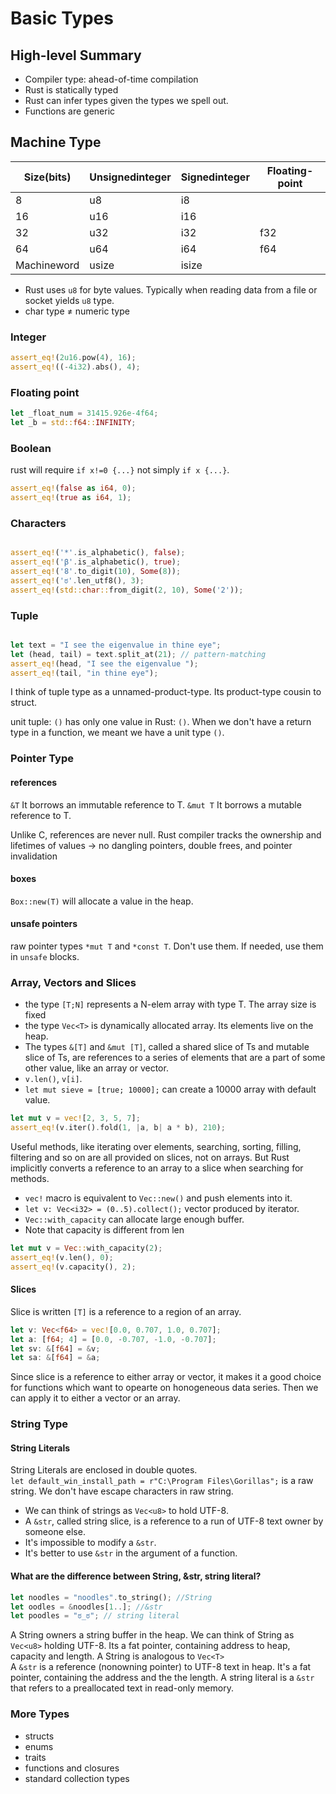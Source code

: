 # Basic Types

## High-level Summary

- Compiler type: ahead-of-time compilation
- Rust is statically typed
- Rust can infer types given the types we spell out.
- Functions are generic

## Machine Type

| Size(bits)  | Unsignedinteger | Signedinteger | Floating-point |
| ----------- | --------------- | ------------- | -------------- |
| 8           | u8              | i8            |                |
| 16          | u16             | i16           |                |
| 32          | u32             | i32           | f32            |
| 64          | u64             | i64           | f64            |
| Machineword | usize           | isize         |                |

- Rust uses `u8` for byte values. Typically when reading data from a file or socket yields `u8` type.
- char type ≠ numeric type

### Integer

```rust
assert_eq!(2u16.pow(4), 16);
assert_eq!((-4i32).abs(), 4);
```

### Floating point

```rust
let _float_num = 31415.926e-4f64;
let _b = std::f64::INFINITY;
```

### Boolean
rust will require `if x!=0 {...}` not simply `if x {...}`.

```rust
assert_eq!(false as i64, 0);
assert_eq!(true as i64, 1);
```

### Characters

```rust

assert_eq!('*'.is_alphabetic(), false);
assert_eq!('β'.is_alphabetic(), true);
assert_eq!('8'.to_digit(10), Some(8));
assert_eq!('ಠ'.len_utf8(), 3);
assert_eq!(std::char::from_digit(2, 10), Some('2'));
```

### Tuple

```rust

let text = "I see the eigenvalue in thine eye";
let (head, tail) = text.split_at(21); // pattern-matching
assert_eq!(head, "I see the eigenvalue ");
assert_eq!(tail, "in thine eye");
```

I think of tuple type as a unnamed-product-type. Its product-type cousin to struct.

unit tuple: `()` has only one value in Rust: `()`. When we don't have a return type in a function, we meant we have a unit type `()`.

### Pointer Type

#### references

`&T` It borrows an immutable reference to T.
`&mut T` It borrows a mutable reference to T.

Unlike C, references are never null. Rust compiler tracks the ownership and lifetimes of values -> no dangling pointers, double frees, and pointer invalidation

#### boxes

`Box::new(T)` will allocate a value in the heap.

#### unsafe pointers

raw pointer types `*mut T` and `*const T`. Don't use them. If needed, use them in `unsafe` blocks.

### Array, Vectors and Slices

- the type `[T;N]` represents a N-elem array with type T. The array size is fixed
- the type `Vec<T>` is dynamically allocated array. Its elements live on the heap.
- The types `&[T]` and `&mut [T]`, called a shared slice of Ts and mutable slice of Ts, are references to a series of elements that are a part of some other value, like an array or vector.
- `v.len()`, `v[i]`.
- `let mut sieve = [true; 10000];` can create a 10000 array with default value.

```rust
let mut v = vec![2, 3, 5, 7];
assert_eq!(v.iter().fold(1, |a, b| a * b), 210);
```

Useful methods, like iterating over elements, searching, sorting, filling, filtering and so on are all provided on slices, not on arrays. But Rust implicitly converts a reference to an array to a slice when searching for methods. 

- `vec!` macro is equivalent to `Vec::new()` and push elements into it.
- `let v: Vec<i32> = (0..5).collect();` vector produced by iterator.
- `Vec::with_capacity` can allocate large enough buffer.
- Note that capacity is different from len

```rust
let mut v = Vec::with_capacity(2);
assert_eq!(v.len(), 0);
assert_eq!(v.capacity(), 2);
```

#### Slices

Slice is written `[T]` is a reference to a region of an array.

```rust
let v: Vec<f64> = vec![0.0, 0.707, 1.0, 0.707];
let a: [f64; 4] = [0.0, -0.707, -1.0, -0.707];
let sv: &[f64] = &v;
let sa: &[f64] = &a;
```

Since slice is a reference to either array or vector, it makes it a good choice for functions which want to opearte on honogeneous data series. Then we can apply it to either a vector or an array.

### String Type

#### String Literals

String Literals are enclosed in double quotes.<br>
`let default_win_install_path = r"C:\Program Files\Gorillas";` is a raw string. We don't have escape characters in raw string.

- We can think of strings as `Vec<u8>` to hold UTF-8.
- A `&str`, called string slice, is a reference to a run of UTF-8 text owner by someone else.
- It's impossible to modify a `&str`.
- It's better to use `&str` in the argument of a function.

#### What are the difference between String, &str, string literal?

```rust
let noodles = "noodles".to_string(); //String
let oodles = &noodles[1..]; //&str
let poodles = "ಠ_ಠ"; // string literal
```

A String owners a string buffer in the heap. We can think of String as `Vec<u8>` holding UTF-8. Its a fat pointer, containing address to heap, capacity and length. A String is analogous to `Vec<T>`<br>
A `&str` is a reference (nonowning pointer) to UTF-8 text in heap. It's a fat pointer, containing the address and the the length.
A string literal is a `&str` that refers to a preallocated text in read-only memory.

### More Types

- structs
- enums
- traits
- functions and closures
- standard collection types
